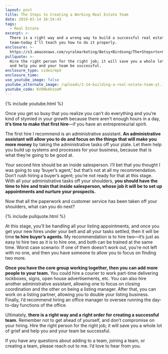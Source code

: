 ```yaml
---
layout: post
title: The Steps to Creating a Working Real Estate Team
date: 2019-01-14 16:54:43
tags:
  - Real Estate
excerpt: >-
  There is a right way and a wrong way to build a successful real estate
  team—today I’ll teach you how to do it properly.
enclosure: >-
  https://s3.amazonaws.com/vyralmarketing/Betsy+Birdsong/The+Steps+to+Creating+a+Working+Real+Estate+Team.mp4
pullquote: >-
  Hire the right person for the right job; it will save you a whole lot of grief
  and help you and your team be successful.
enclosure_type: video/mp4
enclosure_time:
use_youtube_image: false
youtube_alternate_image: /uploads/1-14-building-a-real-estate-team-yt.jpg
youtube_code: KV9NkAhzoeM
---
```


{% include youtube.html %}

Once you get so busy that you realize you can’t do everything and you’re kind of stymied in your growth because there aren’t enough hours in a day, **it’s time to make that first hire**—if you have an entrepreneurial spirit.

The first hire I recommend is an administrative assistant. **An administrative assistant will allow you to do and focus on the things that will make you more money** by taking the administrative tasks off your plate. Let them help you build up systems and processes for your business, because that is what they’re going to be good at.

Your second hire should be an inside salesperson. I’ll bet that you thought I was going to say ‘buyer’s agent,’ but that’s not at all my recommendation. Don’t rush hiring a buyer’s agent; you’re not ready for that at this stage. With all your administrative tasks off your shoulders, **you should have the time to hire and train that inside salesperson, whose job it will be to set up appointments and nurture your prospects. &nbsp;**

Now that all the paperwork and customer service has been taken off your shoulders, what can you do next?

{% include pullquote.html %}

At this stage, you’ll be handling all your listing appointments, and once you get your new hires under your belt and all your tasks settled, then it will be time **to hire buyer’s agents.** My recommendation is to hire two—it’s just as easy to hire two as it is to hire one, and both can be trained at the same time. Worst case scenario: If one of them doesn’t work out, you’re not left with no one, and then you have someone to allow you to focus on finding two more.

**Once you have the core group working together, then you can add more people to your team.** You could hire a courier to work part-time delivering lockboxes, signs, open house advertisements, etc. You can also hire another administrative assistant, allowing one to focus on closing coordination and the other on being a listing manager. After that, you can work on a listing partner, allowing you to double your listing business. Finally, I’d recommend hiring an office manager to oversee running the day-to-day functions of the office.

Ultimately, **there is a right way and a right order for creating a successful team.** Remember not to get ahead of yourself, and don’t compromise on your hiring. Hire the right person for the right job; it will save you a whole lot of grief and help you and your team be successful.

If you have any questions about adding to a team, joining a team, or creating a team, please reach out to me. I’d love to hear from you.